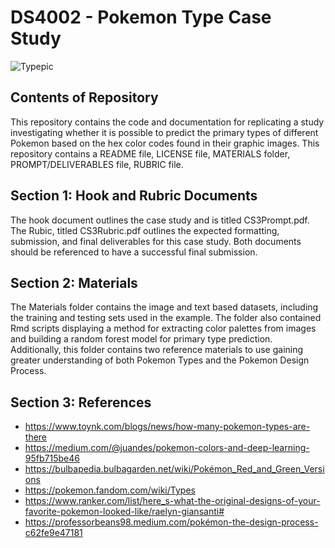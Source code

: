 # DS4002 - Pokemon Type Case Study

![Typepic](https://github.com/aschebell/CS3/assets/98242678/896de99b-fd53-4904-b17a-9da3254478b3)


## Contents of Repository
This repository contains the code and documentation for replicating a study investigating whether it is possible to predict the primary types of different Pokemon based on the hex color codes found in their graphic images. This repository contains a README file, LICENSE file, MATERIALS folder, PROMPT/DELIVERABLES file, RUBRIC file. 

## Section 1: Hook and Rubric Documents
The hook document outlines the case study and is titled CS3Prompt.pdf. The Rubic, titled CS3Rubric.pdf outlines the expected formatting, submission, and final deliverables for this case study. Both documents should be referenced to have a successful final submission.

## Section 2: Materials
The Materials folder contains the image and text based datasets, including the training and testing sets used in the example. The folder also contained Rmd scripts displaying a method for extracting color palettes from images and building a random forest model for primary type prediction. Additionally, this folder contains two reference materials to use gaining greater understanding of both Pokemon Types and the Pokemon Design Process.


## Section 3: References
- https://www.toynk.com/blogs/news/how-many-pokemon-types-are-there
- https://medium.com/@juandes/pokemon-colors-and-deep-learning-95fb715be46
- https://bulbapedia.bulbagarden.net/wiki/Pokémon_Red_and_Green_Versions
- https://pokemon.fandom.com/wiki/Types
- https://www.ranker.com/list/here_s-what-the-original-designs-of-your-favorite-pokemon-looked-like/raelyn-giansanti#
- https://professorbeans98.medium.com/pokémon-the-design-process-c62fe9e47181
